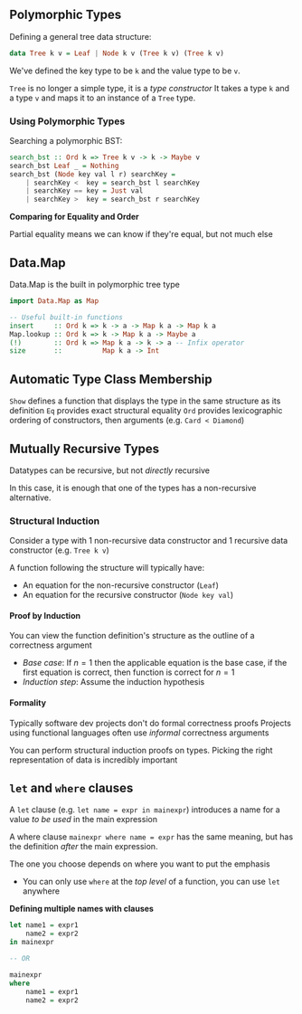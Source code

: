
## Polymorphic Types

Defining a general tree data structure:
```haskell
data Tree k v = Leaf | Node k v (Tree k v) (Tree k v)
```

We've defined the key type to be `k` and the value type to be `v`.

`Tree` is no longer a simple type, it is a *type constructor*
	It takes a type `k` and a type `v` and maps it to an instance of a `Tree` type.


### Using Polymorphic Types

Searching a polymorphic BST:
```haskell
search_bst :: Ord k => Tree k v -> k -> Maybe v
search_bst Leaf _ = Nothing
search_bst (Node key val l r) searchKey = 
	| searchKey <  key = search_bst l searchKey
	| searchKey == key = Just val
	| searchKey >  key = search_bst r searchKey
```

**Comparing for Equality and Order**

Partial equality means we can know if they're equal, but not much else

## Data.Map

Data.Map is the built in polymorphic tree type

```haskell
import Data.Map as Map

-- Useful built-in functions
insert     :: Ord k => k -> a -> Map k a -> Map k a
Map.lookup :: Ord k => k -> Map k a -> Maybe a
(!)        :: Ord k => Map k a -> k -> a -- Infix operator
size       ::          Map k a -> Int
```

## Automatic Type Class Membership

`Show` defines a function that displays the type in the same structure as its definition
`Eq` provides exact structural equality
`Ord` provides lexicographic ordering of constructors, then arguments (e.g. `Card < Diamond`)

## Mutually Recursive Types

Datatypes can be recursive, but not *directly* recursive

In this case, it is enough that one of the types has a non-recursive alternative.


### Structural Induction

Consider a type with 1 non-recursive data constructor and 1 recursive data constructor (e.g. `Tree k v`)

A function following the structure will typically have:
- An equation for the non-recursive constructor (`Leaf`)
- An equation for the recursive constructor (`Node key val`)


#### Proof by Induction

You can view the function definition's structure as the outline of a correctness argument

- *Base case*: If $n=1$ then the applicable equation is the base case, if the first equation is correct, then function is correct for $n=1$
- *Induction step*: Assume the induction hypothesis

#### Formality

Typically software dev projects don't do formal correctness proofs
Projects using functional languages often use *informal* correctness arguments


You can perform structural induction proofs on types.
	Picking the right representation of data is incredibly important


## `let` and `where` clauses

A `let` clause (e.g. `let name = expr in mainexpr`) introduces a name for a value *to be used* in the main expression

A where clause `mainexpr where name = expr` has the same meaning, but has the definition *after* the main expression.


The one you choose depends on where you want to put the emphasis
- You can only use `where` at the *top level* of a function, you can use `let` anywhere


**Defining multiple names with clauses**

```haskell
let name1 = expr1
	name2 = expr2
in mainexpr

-- OR

mainexpr
where
	name1 = expr1
	name2 = expr2
```